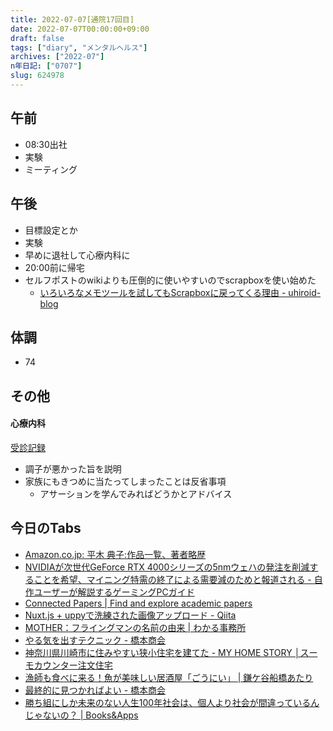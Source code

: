 ```yaml
---
title: 2022-07-07[通院17回目]
date: 2022-07-07T00:00:00+09:00
draft: false
tags: ["diary", "メンタルヘルス"]
archives: ["2022-07"]
n年日記: ["0707"]
slug: 624978
---
```

## 午前
- 08:30出社
- 実験
- ミーティング
## 午後
- 目標設定とか
- 実験
- 早めに退社して心療内科に
- 20:00前に帰宅
- セルフポストのwikiよりも圧倒的に使いやすいのでscrapboxを使い始めた
  - [いろいろなメモツールを試してもScrapboxに戻ってくる理由 - uhiroid-blog](https://uhiroid-blog.com/entry/2022/06/26/144542)
## 体調
- 74
## その他
#### 心療内科
[受診記録](https://scrapbox.io/sk85/心療内科_2022%2F7%2F7)
- 調子が悪かった旨を説明
- 家族にもきつめに当たってしまったことは反省事項
  - アサーションを学んでみればどうかとアドバイス
## 今日のTabs
- [Amazon.co.jp: 平木 典子:作品一覧、著者略歴](https://www.amazon.co.jp/kindle-dbs/entity/author/B001I7GYD6?_encoding=UTF8&offset=0&pageSize=12&searchAlias=stripbooks&sort=author-sidecar-rank&page=1&langFilter=default#formatSelectorHeader)
- [NVIDIAが次世代GeForce RTX 4000シリーズの5nmウェハの発注を削減することを希望、マイニング特需の終了による需要減のためと報道される - 自作ユーザーが解説するゲーミングPCガイド](https://g-pc.info/archives/26133/)
- [Connected Papers | Find and explore academic papers](https://www.connectedpapers.com/)
- [Nuxt.js + uppyで洗練された画像アップロード - Qiita](https://qiita.com/reireias/items/d84b51acda1df792ac0e)
- [MOTHER：フライングマンの名前の由来 | わかる事務所](https://wakaru-office.com/news/mother%ef%bc%9a%e3%83%95%e3%83%a9%e3%82%a4%e3%83%b3%e3%82%b0%e3%83%9e%e3%83%b3%e3%81%ae%e5%90%8d%e5%89%8d%e3%81%ae%e7%94%b1%e6%9d%a5/)
- [やる気を出すテクニック - 橋本商会](https://scrapbox.io/shokai/%E3%82%84%E3%82%8B%E6%B0%97%E3%82%92%E5%87%BA%E3%81%99%E3%83%86%E3%82%AF%E3%83%8B%E3%83%83%E3%82%AF)
- [神奈川県川崎市に住みやすい狭小住宅を建てた - MY HOME STORY │スーモカウンター注文住宅](https://www.suumocounter.jp/chumon/report/jitsurei/entry/2022/07/05/103000)
- [漁師も食べに来る！魚が美味しい居酒屋「ごうにい」 | 鎌ケ谷船橋あたり](https://atari-kamafuna.com/2018/06/08/gr_syurakuba52/)
- [最終的に見つかればよい - 橋本商会](https://scrapbox.io/shokai/%E6%9C%80%E7%B5%82%E7%9A%84%E3%81%AB%E8%A6%8B%E3%81%A4%E3%81%8B%E3%82%8C%E3%81%B0%E3%82%88%E3%81%84)
- [勝ち組にしか未来のない人生100年社会は、個人より社会が間違っているんじゃないの？ | Books&Apps](https://blog.tinect.jp/?p=77334)
